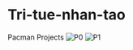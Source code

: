 # Tri-tue-nhan-tao
Pacman Projects
![P0](https://user-images.githubusercontent.com/96877671/157426120-b643eade-77e2-450c-9de4-1e95ab6b4fb9.png)
![P1](https://user-images.githubusercontent.com/96877671/163384796-36a42a19-5526-4fdb-9c72-c04d92bbcc17.png)
